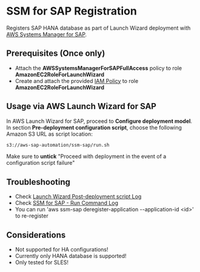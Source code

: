 # SSM for SAP Registration

Registers SAP HANA database as part of Launch Wizard deployment with [AWS Systems Manager for SAP](https://docs.aws.amazon.com/ssm-sap/latest/userguide/get-started.html).

## Prerequisites (Once only)

- Attach the **AWSSystemsManagerForSAPFullAccess** policy to role **AmazonEC2RoleForLaunchWizard**
- Create and attach the provided [IAM Policy](iam_policy.json) to role **AmazonEC2RoleForLaunchWizard**

## Usage via AWS Launch Wizard for SAP

In AWS Launch Wizard for SAP, proceed to **Configure deployment model**. 
In section **Pre-deployment configuration script**, choose the following Amazon S3 URL as script location:

```bash
s3://aws-sap-automation/ssm-sap/run.sh
```

Make sure to **untick** "Proceed with deployment in the event of a configuration script failure"

## Troubleshooting

- Check [Launch Wizard Post-deployment script Log](https://docs.aws.amazon.com/launchwizard/latest/userguide/launch-wizard-sap-troubleshooting.html#launch-wizard-sap-troubleshooting-scripts)
- Check [SSM for SAP - Run Command Log](https://eu-central-1.console.aws.amazon.com/systems-manager/run-command/executing-commands?region=eu-central-1)
- You can run 'aws ssm-sap deregister-application --application-id \<id\>' to re-register

## Considerations

- Not supported for HA configurations!
- Currently only HANA database is supported!
- Only tested for SLES!